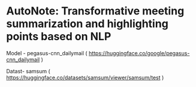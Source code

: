 # AutoNote: Transformative meeting summarization and highlighting points based on NLP

Model - pegasus-cnn_dailymail ( https://huggingface.co/google/pegasus-cnn_dailymail )

Datast- samsum ( https://huggingface.co/datasets/samsum/viewer/samsum/test )
